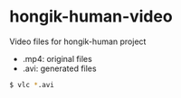 # hongik-human-video
Video files for hongik-human project
* .mp4: original files
* .avi: generated files

```bash
$ vlc *.avi
```

